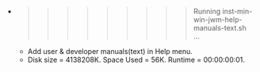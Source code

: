 * >>>>>>>>> Running inst-min-win-jwm-help-manuals-text.sh ...
  * Add user & developer manuals(text) in Help menu.
  * Disk size = 4138208K. Space Used = 56K. Runtime = 00:00:00:01.
